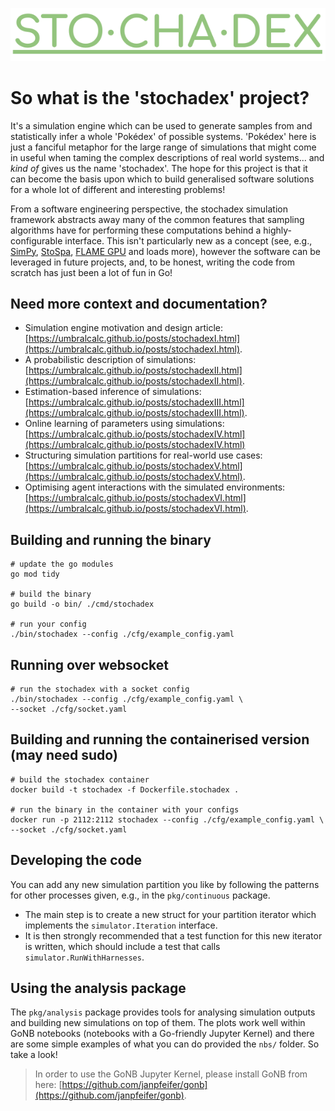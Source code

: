 ![](./logo.png)

# So what is the 'stochadex' project?

It's a simulation engine which can be used to generate samples from and statistically infer a whole 'Pokédex' of possible systems. 'Pokédex' here is just a fanciful metaphor for the large range of simulations that might come in useful when taming the complex descriptions of real world systems... and _kind of_ gives us the name 'stochadex'. The hope for this project is that it can become the basis upon which to build generalised software solutions for a whole lot of different and interesting problems!

From a software engineering perspective, the stochadex simulation framework abstracts away many of the common features that sampling algorithms have for performing these computations behind a highly-configurable interface. This isn't particularly new as a concept (see, e.g., [SimPy](https://gitlab.com/team-simpy/simpy/), [StoSpa](https://github.com/BartoszBartmanski/StoSpa), [FLAME GPU](https://github.com/FLAMEGPU/FLAMEGPU2/) and loads more), however the software can be leveraged in future projects, and, to be honest, writing the code from scratch has just been a lot of fun in Go!

## Need more context and documentation?

- Simulation engine motivation and design article: [https://umbralcalc.github.io/posts/stochadexI.html](https://umbralcalc.github.io/posts/stochadexI.html).
- A probabilistic description of simulations: [https://umbralcalc.github.io/posts/stochadexII.html](https://umbralcalc.github.io/posts/stochadexII.html).
- Estimation-based inference of simulations: [https://umbralcalc.github.io/posts/stochadexIII.html](https://umbralcalc.github.io/posts/stochadexIII.html).
- Online learning of parameters using simulations: [https://umbralcalc.github.io/posts/stochadexIV.html](https://umbralcalc.github.io/posts/stochadexIV.html)
- Structuring simulation partitions for real-world use cases: [https://umbralcalc.github.io/posts/stochadexV.html](https://umbralcalc.github.io/posts/stochadexV.html).
- Optimising agent interactions with the simulated environments: [https://umbralcalc.github.io/posts/stochadexVI.html](https://umbralcalc.github.io/posts/stochadexVI.html).

## Building and running the binary

```shell
# update the go modules
go mod tidy

# build the binary
go build -o bin/ ./cmd/stochadex

# run your config
./bin/stochadex --config ./cfg/example_config.yaml
```

## Running over websocket

```shell
# run the stochadex with a socket config
./bin/stochadex --config ./cfg/example_config.yaml \
--socket ./cfg/socket.yaml
```

## Building and running the containerised version (may need sudo)

```shell
# build the stochadex container
docker build -t stochadex -f Dockerfile.stochadex .

# run the binary in the container with your configs
docker run -p 2112:2112 stochadex --config ./cfg/example_config.yaml \
--socket ./cfg/socket.yaml
```

## Developing the code

You can add any new simulation partition you like by following the patterns for other processes given, e.g., in the `pkg/continuous` package.

- The main step is to create a new struct for your partition iterator which implements the `simulator.Iteration` interface.
- It is then strongly recommended that a test function for this new iterator is written, which should include a test that calls `simulator.RunWithHarnesses`.

## Using the analysis package

The `pkg/analysis` package provides tools for analysing simulation outputs and building new simulations on top of them. The plots work well within GoNB notebooks (notebooks with a Go-friendly Jupyter Kernel) and there are some simple examples of what you can do provided the `nbs/` folder. So take a look!

> In order to use the GoNB Jupyter Kernel, please install GoNB from here: [https://github.com/janpfeifer/gonb](https://github.com/janpfeifer/gonb).
